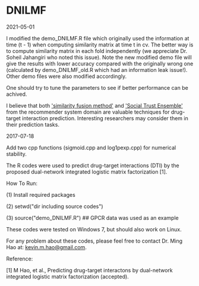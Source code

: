 # DNILMF

2021-05-01

I modified the demo_DNILMF.R file which originally used the information at time (t - 1) when computing similarity matrix at time t in cv. The better way is to compute similarity matrix in each fold independently (we appreciate Dr. Soheil Jahangiri who noted this issue). Note the new modified demo file will give the results with lower accuracy compared with the originally wrong one (calculated by demo_DNILMF_old.R which had an information leak issue!). Other demo files were also modified accordingly.

One should try to tune the parameters to see if better performance can be achived.

I believe that both ['similarity fusion method'](doi:10.1038/nMeth.2810) and ['Social Trust Ensemble'](https://doi.org/10.1145/157) from the recommender system domain are valuable techniques for drug-target interaction prediction. Interesting researchers may consider them in their prediction tasks.


2017-07-18

Add two cpp functions (sigmoid.cpp and log1pexp.cpp) for numerical stability.



The R codes were used to predict drug-target interactions (DTI) by the proposed dual-network integrated logistic matrix factorization [1].

How To Run:

(1) Install required packages

(2) setwd("dir including source codes")

(3) source("demo_DNILMF.R") ## GPCR data was used as an example

These codes were tested on Windows 7, but should also work on Linux.

For any problem about these codes, please feel free to contact Dr. Ming Hao at: kevin.m.hao@gmail.com.

Reference:

[1] M Hao, et al., Predicting drug-target interactons by dual-network integrated logistic matrix factorization (accepted).
